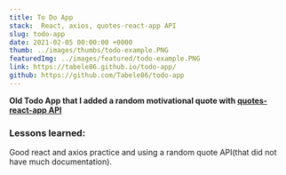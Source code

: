 ```yaml
---
title: To Do App
stack:  React, axios, quotes-react-app API
slug: todo-app
date: 2021-02-05 00:00:00 +0000
thumb: ../images/thumbs/todo-example.PNG
featuredImg: ../images/featured/todo-example.PNG
link: https://tabele86.github.io/todo-app/
github: https://github.com/Tabele86/todo-app
---
```

**Old Todo App that I added a random motivational quote with <a href="https://github.com/ssokurenko/quotes-react-app" target="_blank">quotes-react-app API</a>**

### Lessons learned:
Good react and axios practice and using a random quote API(that did not have much documentation).